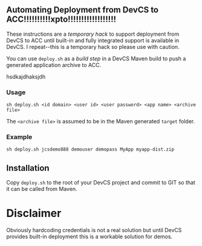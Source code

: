 Automating Deployment from DevCS to ACC!!!!!!!!!!xpto!!!!!!!!!!!!!!!!!!
---------------------------------------

These instructions are a *temporary hack* to support deployment from
DevCS to ACC until built-in and fully integrated support is available
in DevCS.  I repeat--this is a temporary hack so please use with caution.


You can use `deploy.sh` as a *build step* in a DevCS Maven
build to push a generated application archive to ACC.

hsdkajdhaksjdh

### Usage

`sh deploy.sh <id domain> <user id> <user password> <app name> <archive file>`

The `<archive file>` is assumed to be in the Maven generated `target` folder.

### Example
`sh deploy.sh jcsdemo888 demouser demopass MyApp myapp-dist.zip`

Installation
------------

Copy `deploy.sh` to the root of your DevCS project and commit to GIT so that it can be called from Maven.

Disclaimer
==========
Obviously hardcoding credentials is not a real solution but until DevCS
provides built-in deployment this is a workable solution for demos.

